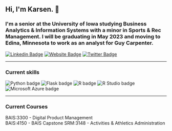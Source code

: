 ## Hi, I'm Karsen. :wave:

### I'm a senior at the University of Iowa studying Business Analytics & Information Systems with a minor in Sports & Rec Management. I will be graduating in May 2023 and moving to Edina, Minnesota to work as an analyst for Guy Carpenter.

[![Linkedin Badge](https://img.shields.io/badge/-LinkedIn-0e76a8?style=flat-square&logo=Linkedin&logoColor=white)](https://www.linkedin.com/in/karsen-noble-56595b221) [![Website Badge](https://img.shields.io/badge/Website-3b5998?style=flat-square&logo=google-chrome&logoColor=white)](https://karsennoble.me/) [![Twitter Badge](https://img.shields.io/badge/-Twitter-00acee?style=flat-square&logo=Twitter&logoColor=white)](https://twitter.com/karsennoble)

---  

### Current skills
![Python badge](https://img.shields.io/static/v1?message=Python&logo=R&labelColor=3776AB&color=3776AB&logoColor=white&label=%20&style=for-the-badge) ![Flask badge](https://img.shields.io/static/v1?message=Flask&logo=Flask&labelColor=000000&color=000000&logoColor=white&label=%20&style=for-the-badge) ![R badge](https://img.shields.io/static/v1?message=R%20Programming&logo=R&labelColor=276DC3&color=276DC3&logoColor=white&label=%20&style=for-the-badge) ![R Studio badge](https://img.shields.io/static/v1?message=R%20Studio&logo=RStudio&labelColor=75AADB&color=75AADB&logoColor=white&label=%20&style=for-the-badge) ![Microsoft Azure badge](https://img.shields.io/static/v1?message=Azure&logo=Microsoft%20Azure&labelColor=0078D4&color=0078D4&logoColor=white&label=%20&style=for-the-badge) 

---

### Current Courses
BAIS:3300 - Digital Product Management  
BAIS:4150 - BAIS Capstone
SRM:3148 - Activities & Athletics Administration 
